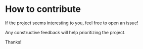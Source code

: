 # How to contribute

If the project seems interesting to you, feel free to open an issue!

Any constructive feedback will help prioritizing the project.

Thanks!